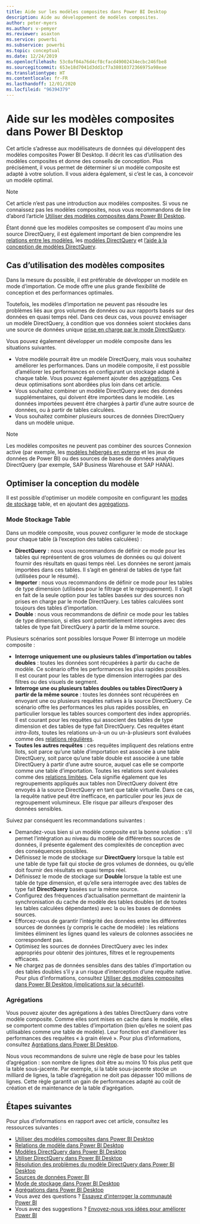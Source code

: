 ```yaml
---
title: Aide sur les modèles composites dans Power BI Desktop
description: Aide au développement de modèles composites.
author: peter-myers
ms.author: v-pemyer
ms.reviewer: asaxton
ms.service: powerbi
ms.subservice: powerbi
ms.topic: conceptual
ms.date: 12/24/2019
ms.openlocfilehash: 53c0af04a76d4cf8cfacd49002434ecbc246fbe8
ms.sourcegitcommit: 653e18d7041d3dd1cf7a38010372366975a98eae
ms.translationtype: HT
ms.contentlocale: fr-FR
ms.lasthandoff: 12/01/2020
ms.locfileid: "96394379"
---
```

# <a name="composite-model-guidance-in-power-bi-desktop"></a>Aide sur les modèles composites dans Power BI Desktop

Cet article s’adresse aux modélisateurs de données qui développent des modèles composites Power BI Desktop. Il décrit les cas d’utilisation des modèles composites et donne des conseils de conception. Plus précisément, il vous permet de déterminer si un modèle composite est adapté à votre solution. Il vous aidera également, si c’est le cas, à concevoir un modèle optimal.

> [!NOTE]
> Cet article n’est pas une introduction aux modèles composites. Si vous ne connaissez pas les modèles composites, nous vous recommandons de lire d’abord l’article [Utiliser des modèles composites dans Power BI Desktop](../transform-model/desktop-composite-models.md).
>
> Étant donné que les modèles composites se composent d’au moins une source DirectQuery, il est également important de bien comprendre les [relations entre les modèles](../transform-model/desktop-relationships-understand.md), les [modèles DirectQuery](../connect-data/desktop-directquery-about.md) et [l’aide à la conception de modèles DirectQuery](directquery-model-guidance.md).

## <a name="composite-model-use-cases"></a>Cas d’utilisation des modèles composites

Dans la mesure du possible, il est préférable de développer un modèle en mode d’importation. Ce mode offre une plus grande flexibilité de conception et des performances optimales.

Toutefois, les modèles d’importation ne peuvent pas résoudre les problèmes liés aux gros volumes de données ou aux rapports basés sur des données en quasi temps réel. Dans ces deux cas, vous pouvez envisager un modèle DirectQuery, à condition que vos données soient stockées dans une source de données unique [prise en charge par le mode DirectQuery](../connect-data/power-bi-data-sources.md).

Vous pouvez également développer un modèle composite dans les situations suivantes.

- Votre modèle pourrait être un modèle DirectQuery, mais vous souhaitez améliorer les performances. Dans un modèle composite, il est possible d’améliorer les performances en configurant un stockage adapté à chaque table. Vous pouvez également ajouter des [agrégations](../transform-model/desktop-aggregations.md). Ces deux optimisations sont abordées plus loin dans cet article.
- Vous souhaitez combiner un modèle DirectQuery avec des données supplémentaires, qui doivent être importées dans le modèle. Les données importées peuvent être chargées à partir d’une autre source de données, ou à partir de tables calculées.
- Vous souhaitez combiner plusieurs sources de données DirectQuery dans un modèle unique.

> [!NOTE]
> Les modèles composites ne peuvent pas combiner des sources Connexion active (par exemple, les [modèles hébergés en externe](../connect-data/service-datasets-understand.md#external-hosted-models) et les jeux de données de Power BI) ou des sources de bases de données analytiques DirectQuery (par exemple, SAP Business Warehouse et SAP HANA).

## <a name="optimize-model-design"></a>Optimiser la conception du modèle

Il est possible d’optimiser un modèle composite en configurant les [modes de stockage](../transform-model/desktop-storage-mode.md) table, et en ajoutant des [agrégations](../transform-model/desktop-aggregations.md).

### <a name="table-storage-mode"></a>Mode Stockage Table

Dans un modèle composite, vous pouvez configurer le mode de stockage pour chaque table (à l’exception des tables calculées) :

- **DirectQuery** : nous vous recommandons de définir ce mode pour les tables qui représentent de gros volumes de données ou qui doivent fournir des résultats en quasi temps réel. Les données ne seront jamais importées dans ces tables. Il s’agit en général de tables de type fait (utilisées pour le résumé).
- **Importer** : nous vous recommandons de définir ce mode pour les tables de type dimension (utilisées pour le filtrage et le regroupement). Il s’agit en fait de la seule option pour les tables basées sur des sources non prises en charge par le mode DirectQuery. Les tables calculées sont toujours des tables d’importation.
- **Double** : nous vous recommandons de définir ce mode pour les tables de type dimension, si elles sont potentiellement interrogées avec des tables de type fait DirectQuery à partir de la même source.

Plusieurs scénarios sont possibles lorsque Power BI interroge un modèle composite :

- **Interroge uniquement une ou plusieurs tables d’importation ou tables doubles** : toutes les données sont récupérées à partir du cache de modèle. Ce scénario offre les performances les plus rapides possibles. Il est courant pour les tables de type dimension interrogées par des filtres ou des visuels de segment.
- **Interroge une ou plusieurs tables doubles ou tables DirectQuery à partir de la même source** : toutes les données sont récupérées en envoyant une ou plusieurs requêtes natives à la source DirectQuery. Ce scénario offre les performances les plus rapides possibles, en particulier lorsque les tables sources comportent des index appropriés. Il est courant pour les requêtes qui associent des tables de type dimension et des tables de type fait DirectQuery. Ces requêtes étant _intra-îlots_, toutes les relations un-à-un ou un-à-plusieurs sont évaluées comme des [relations régulières](../transform-model/desktop-relationships-understand.md#regular-relationships).
- **Toutes les autres requêtes** : ces requêtes impliquent des relations entre îlots, soit parce qu’une table d’importation est associée à une table DirectQuery, soit parce qu’une table double est associée à une table DirectQuery à partir d’une autre source, auquel cas elle se comporte comme une table d’importation. Toutes les relations sont évaluées comme des [relations limitées](../transform-model/desktop-relationships-understand.md#limited-relationships). Cela signifie également que les regroupements appliqués aux tables non DirectQuery doivent être envoyés à la source DirectQuery en tant que table virtuelle. Dans ce cas, la requête native peut être inefficace, en particulier pour les jeux de regroupement volumineux. Elle risque par ailleurs d’exposer des données sensibles.

Suivez par conséquent les recommandations suivantes :

- Demandez-vous bien si un modèle composite est la bonne solution : s’il permet l’intégration au niveau du modèle de différentes sources de données, il présente également des complexités de conception avec des conséquences possibles.
- Définissez le mode de stockage sur **DirectQuery** lorsque la table est une table de type fait qui stocke de gros volumes de données, ou qu’elle doit fournir des résultats en quasi temps réel.
- Définissez le mode de stockage sur **Double** lorsque la table est une table de type dimension, et qu’elle sera interrogée avec des tables de type fait **DirectQuery** basées sur la même source.
- Configurez des fréquences d’actualisation permettant de maintenir la synchronisation du cache de modèle des tables doubles (et de toutes les tables calculées dépendantes) avec la ou les bases de données sources.
- Efforcez-vous de garantir l’intégrité des données entre les différentes sources de données (y compris le cache de modèle) : les relations limitées éliminent les lignes quand les valeurs de colonnes associées ne correspondent pas.
- Optimisez les sources de données DirectQuery avec les index appropriés pour obtenir des jointures, filtres et le regroupements efficaces.
- Ne chargez pas de données sensibles dans des tables d’importation ou des tables doubles s’il y a un risque d’interception d’une requête native. Pour plus d’informations, consultez [Utiliser des modèles composites dans Power BI Desktop (implications sur la sécurité)](../transform-model/desktop-composite-models.md#security-implications).

### <a name="aggregations"></a>Agrégations

Vous pouvez ajouter des agrégations à des tables DirectQuery dans votre modèle composite. Comme elles sont mises en cache dans le modèle, elles se comportent comme des tables d’importation (bien qu’elles ne soient pas utilisables comme une table de modèle). Leur fonction est d’améliorer les performances des requêtes « à grain élevé ». Pour plus d’informations, consultez [Agréations dans Power BI Desktop](../transform-model/desktop-aggregations.md).

Nous vous recommandons de suivre une règle de base pour les tables d’agrégation : son nombre de lignes doit être au moins 10 fois plus petit que la table sous-jacente. Par exemple, si la table sous-jacente stocke un milliard de lignes, la table d’agrégation ne doit pas dépasser 100 millions de lignes. Cette règle garantit un gain de performances adapté au coût de création et de maintenance de la table d’agrégation.

## <a name="next-steps"></a>Étapes suivantes

Pour plus d’informations en rapport avec cet article, consultez les ressources suivantes :

- [Utiliser des modèles composites dans Power BI Desktop](../transform-model/desktop-composite-models.md)
- [Relations de modèle dans Power BI Desktop](../transform-model/desktop-relationships-understand.md)
- [Modèles DirectQuery dans Power BI Desktop](../connect-data/desktop-directquery-about.md)
- [Utiliser DirectQuery dans Power BI Desktop](../connect-data/desktop-use-directquery.md)
- [Résolution des problèmes du modèle DirectQuery dans Power BI Desktop](../connect-data/desktop-directquery-troubleshoot.md)
- [Sources de données Power BI](../connect-data/power-bi-data-sources.md)
- [Mode de stockage dans Power BI Desktop](../transform-model/desktop-storage-mode.md)
- [Agrégations dans Power BI Desktop](../transform-model/desktop-aggregations.md)
- Vous avez des questions ? [Essayez d’interroger la communauté Power BI](https://community.powerbi.com/)
- Vous avez des suggestions ? [Envoyez-nous vos idées pour améliorer Power BI](https://ideas.powerbi.com)
